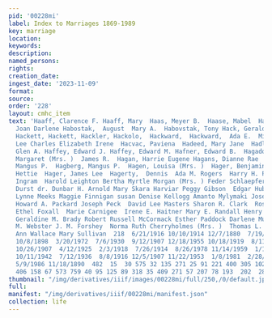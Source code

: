 ```yaml
---
pid: '00228mi'
label: Index to Marriages 1869-1989
key: marriage
location: 
keywords: 
description: 
named_persons: 
rights: 
creation_date: 
ingest_date: '2023-11-09'
format: 
source: 
order: '228'
layout: cmhc_item
text: 'Haaff, Clarence F. Haaff, Mary  Haas, Meyer B.  Haase, Mabel  Habegger, Albert  Habicht,  Habighorst,
  Joan Darlene Habostak,  August  Mary A.  Habovstak, Tony Hack, Gerald  Hackett,
  Hackett, Hackett, Hackler, Hackolo,  Hackward,  Hackward,  Ada E.  Michael Eugene  Thomas  Jeffrey
  Lee Charles Elizabeth Irene  Hacvac, Paviena  Hadeed, Mary Jane  Hadley, Ray  Haff,
  Glen A. Haffey, Edward J. Haffey, Edward M. Hafner, Edward B.  Hagadorn,  Hagadorn,
  Margaret (Mrs. )  James R.  Hagan, Harrie Eugene Hagans, Dianne Rae  Hagberg,  Gustav  Hagberg,
  Mangus P.  Hagberg, Mangus P.  Hagen, Louisa (Mrs. )  Hager, Benjamin Fred  Hager,
  Hettie  Hager, James Lee  Hagerty,  Dennis  Ada M. Rogers  Harry H. Pople  Emma
  Ingram  Harold Leighton Bertha Myrtle Morgan (Mrs. ) Feder Schlaepfer William Martin
  Durst dr. Dunbar H. Arnold Mary Skara Harviar Peggy Gibson  Edgar Hubert Smith Monica
  Lynne Meeks Maggie Finnigan susan Denise Kellogg Amanto Mylymaki Joseph J. Julian
  Howard A. Packard Joseph Peck  David Lee Masters Sharon R. Clark  Rose Zella Gould
  Ethel Foxall  Marie Carnigee  Irene E. Haitner Mary E. Randall Henry S. Alexander
  Geraldine M. Brady Robert Russell McCormack Esther Paddock Darlene Mudrow Virginia
  M. Webster J. M. Forshey  Norma Ruth Cherryholmes (Mrs. )  Thomas L. Todd Kathy
  Ann Wallace Mary Sullivan  218  6/21/1916 10/10/1914 12/7/1880  7/19/1964  7/1/1934
  10/8/1898  3/20/1972  7/6/1930  9/12/1907 12/18/1955 10/18/1919  8/11/1987  8/21/1895  5/2/1982
  10/26/1907  4/12/1925  2/3/1918  7/26/1914  8/26/1978 11/14/1959  1/11/1943  9/17/1921
  10/11/1942  7/12/1936  8/8/1916 12/5/1907 11/22/1953  1/8/1981  2/28/1929  6/18/1960  5/29/1965  4/24/1879  7/28/1968  7/20/1886
  5/9/1986 11/18/1890  482  15  30 575 32 135 271 25 91 221 400 305 102 665 314 227
  406 158 67 573 759 40 95 125 89 318 35 409 271 57 207 78 193  202  289 586 115 '
thumbnail: "/img/derivatives/iiif/images/00228mi/full/250,/0/default.jpg"
full: 
manifest: "/img/derivatives/iiif/00228mi/manifest.json"
collection: life
---
```

